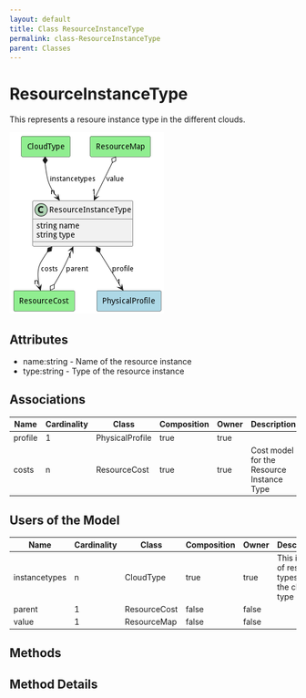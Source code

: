 ```yaml
---
layout: default
title: Class ResourceInstanceType
permalink: class-ResourceInstanceType
parent: Classes
---
```


# ResourceInstanceType

This represents a resoure instance type in the different clouds.

![Logical Diagram](./logical.png)

## Attributes

* name:string - Name of the resource instance
* type:string - Type of the resource instance


## Associations

| Name | Cardinality | Class | Composition | Owner | Description |
| --- | --- | --- | --- | --- | --- |
| profile | 1 | PhysicalProfile | true | true |  |
| costs | n | ResourceCost | true | true | Cost model for the Resource Instance Type |



## Users of the Model

| Name | Cardinality | Class | Composition | Owner | Description |
| --- | --- | --- | --- | --- | --- |
| instancetypes | n | CloudType | true | true | This is a list of resource types for the cloud type |
| parent | 1 | ResourceCost | false | false |  |
| value | 1 | ResourceMap | false | false |  |





## Methods


<h2>Method Details</h2>
    

